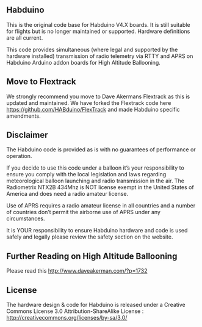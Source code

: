 ## Habduino

This is the original code base for Habduino V4.X boards. It is still suitable for flights but is no longer maintained or supported. Hardware definitions are all current. 

This code provides simultaneous (where legal and supported by the hardware installed) transmission of radio telemetry via RTTY and APRS on Habduino Arduino addon boards for High Altitude Ballooning. 

## Move to Flextrack

We strongly recommend you move to Dave Akermans Flextrack as this is updated and maintained. We have forked the Flextrack code here https://github.com/HABduino/FlexTrack and made Habduino specific amendments.

## Disclaimer

The Habduino code is provided as is with no guarantees of performance or operation. 

If you decide to use this code under a balloon it’s your responsibility to ensure you comply with the local legislation and laws regarding meteorological balloon launching and radio transmission in the air. 
The Radiometrix NTX2B 434Mhz is NOT license exempt in the United States of America and does need a radio amateur license.

Use of APRS requires a radio amateur license in all countries and a number of countries don’t permit the airborne use of APRS under any circumstances. 

It is YOUR responsibility to ensure Habduino hardware and code is used safely and legally please review the safety section on the website. 

## Further Reading on High Altitude Ballooning

Please read this http://www.daveakerman.com/?p=1732

## License

The hardware design & code for Habduino is released under a Creative Commons License 3.0 Attribution-ShareAlike License : http://creativecommons.org/licenses/by-sa/3.0/

